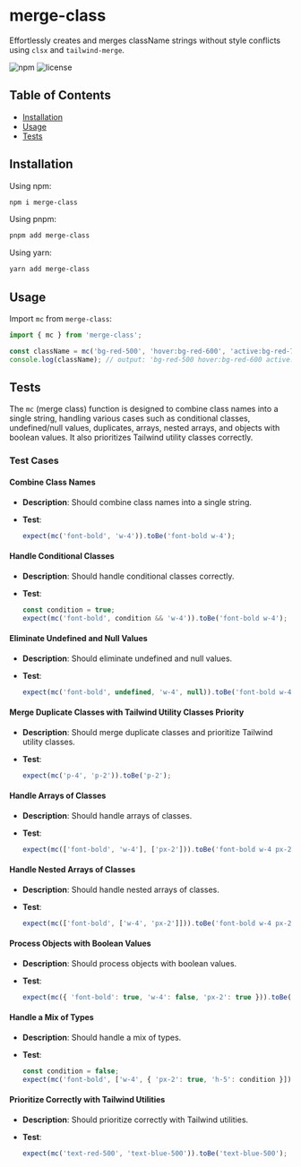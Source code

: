 # merge-class

Effortlessly creates and merges className strings without style conflicts using `clsx` and `tailwind-merge`.

![npm](https://img.shields.io/npm/v/merge-class) ![license](https://img.shields.io/npm/l/merge-class)

## Table of Contents

- [Installation](#installation)
- [Usage](#usage)
- [Tests](#tests)

## Installation

Using npm:

```bash
npm i merge-class
```

Using pnpm:

```bash
pnpm add merge-class
```

Using yarn:

```bash
yarn add merge-class
```

## Usage

Import `mc` from `merge-class`:

```typescript
import { mc } from 'merge-class';

const className = mc('bg-red-500', 'hover:bg-red-600', 'active:bg-red-700');
console.log(className); // output: 'bg-red-500 hover:bg-red-600 active:bg-red-700'
```

## Tests

The `mc` (merge class) function is designed to combine class names into a single string, handling various cases such as conditional classes, undefined/null values, duplicates, arrays, nested arrays, and objects with boolean values. It also prioritizes Tailwind utility classes correctly.

### Test Cases

#### Combine Class Names

- **Description**: Should combine class names into a single string.
- **Test**:

  ```javascript
  expect(mc('font-bold', 'w-4')).toBe('font-bold w-4');
  ```

#### Handle Conditional Classes

- **Description**: Should handle conditional classes correctly.
- **Test**:

  ```javascript
  const condition = true;
  expect(mc('font-bold', condition && 'w-4')).toBe('font-bold w-4');
  ```

#### Eliminate Undefined and Null Values

- **Description**: Should eliminate undefined and null values.
- **Test**:

  ```javascript
  expect(mc('font-bold', undefined, 'w-4', null)).toBe('font-bold w-4');
  ```

#### Merge Duplicate Classes with Tailwind Utility Classes Priority

- **Description**: Should merge duplicate classes and prioritize Tailwind utility classes.
- **Test**:

  ```javascript
  expect(mc('p-4', 'p-2')).toBe('p-2');
  ```

#### Handle Arrays of Classes

- **Description**: Should handle arrays of classes.
- **Test**:

  ```javascript
  expect(mc(['font-bold', 'w-4'], ['px-2'])).toBe('font-bold w-4 px-2');
  ```

#### Handle Nested Arrays of Classes

- **Description**: Should handle nested arrays of classes.
- **Test**:

  ```javascript
  expect(mc(['font-bold', ['w-4', 'px-2']])).toBe('font-bold w-4 px-2');
  ```

#### Process Objects with Boolean Values

- **Description**: Should process objects with boolean values.
- **Test**:

  ```javascript
  expect(mc({ 'font-bold': true, 'w-4': false, 'px-2': true })).toBe('font-bold px-2');
  ```

#### Handle a Mix of Types

- **Description**: Should handle a mix of types.
- **Test**:

  ```javascript
  const condition = false;
  expect(mc('font-bold', ['w-4', { 'px-2': true, 'h-5': condition }])).toBe('font-bold w-4 px-2');
  ```

#### Prioritize Correctly with Tailwind Utilities

- **Description**: Should prioritize correctly with Tailwind utilities.
- **Test**:

  ```javascript
  expect(mc('text-red-500', 'text-blue-500')).toBe('text-blue-500');
  ```
